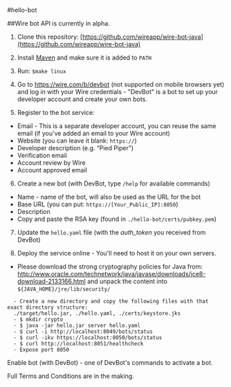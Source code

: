 #hello-bot

##Wire bot API is currently in alpha.  
  
1. Clone this repository: [https://github.com/wireapp/wire-bot-java](https://github.com/wireapp/wire-bot-java)

2. Install [Maven](http://maven.apache.org/install.html) and make sure it is added to `PATH`

3. Run: `$make linux`

4. Go to https://wire.com/b/devbot (not supported on mobile browsers yet) and log in with your Wire credentials - "DevBot" is a bot to set up your developer account and create your own bots.

5. Register to the bot service:
  - Email - This is a separate developer account, you can reuse the same email (if you've added an email to your Wire account)
  - Website (you can leave it blank: `https://`)
  - Developer description (e.g. “Pied Piper”)
  - Verification email
  - Account review by Wire
  - Account approved email

6. Create a new bot (with DevBot, type `/help` for available commands)
  - Name - name of the bot, will also be used as the URL for the bot
  - Base URL (you can put: `https://[Your_Public_IP]:8050`)
  - Description
  - Copy and paste the RSA key (found in `./hello-bot/certs/pubkey.pem`)

7. Update the `hello.yaml` file (with the *auth_token* you received from DevBot)

8. Deploy the service online - You'll need to host it on your own servers.
  - Please download the strong cryptography policies for Java from:
	  http://www.oracle.com/technetwork/java/javase/downloads/jce8-download-2133166.html
    and unpack the content into `${JAVA_HOME}/jre/lib/security/`  
```  
  - Create a new directory and copy the following files with that exact directory structure:  
  ./target/hello.jar, ./hello.yaml, ./certs/keystore.jks
  - $ mkdir crypto
  - $ java -jar hello.jar server hello.yaml
  - $ curl -i http://localhost:8049/bots/status
  - $ curl -ikv https://localhost:8050/bots/status
  - $ curl http://localhost:8051/healthcheck
  - Expose port 8050
```  
Enable bot (with DevBot) - one of DevBot's commands to activate a bot. 

Full Terms and Conditions are in the making.

